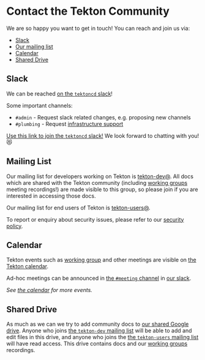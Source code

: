 # Contact the Tekton Community

We are so happy you want to get in touch! You can reach and join us via:

* [Slack](#slack)
* [Our mailing list](#mailing-list)
* [Calendar](#calendar)
* [Shared Drive](#shared-drive)

## Slack

We can be reached [on the `tektoncd` slack](https://tektoncd.slack.com/)!

Some important channels:

* `#admin` - Request slack related changes, e.g. proposing new channels
* `#plumbing` - Request [infrastructure support](https://github.com/tektoncd/plumbing#support)

[Use this link to join the `tektoncd` slack!](https://join.slack.com/t/tektoncd/shared_invite/zt-23f3gmgch-3pKwLCrnh2~HLttlX_4djg) We look forward to chatting with you! 😻


## Mailing List

Our mailing list for developers working on Tekton is
[tekton-dev@](https://groups.google.com/forum/#!forum/tekton-dev). All docs
which are shared with the Tekton community (including
[working groups](./working-groups.md) meeting recordings!) are made visible to this
group, so please join if you are interested in accessing those docs.

Our mailing list for end users of Tekton is
[tekton-users@](https://groups.google.com/forum/#!forum/tekton-users).

To report or enquiry about security issues, please refer to our [security policy](https://github.com/tektoncd/community/security/policy).

## Calendar

Tekton events such as [working group](./working-groups.md) and other meetings
are visible on
[the Tekton calendar](https://calendar.google.com/calendar?cid=Z29vZ2xlLmNvbV9kM292Y3ZvMXAzMjE5aDk4OTU3M3Y5OGZuc0Bncm91cC5jYWxlbmRhci5nb29nbGUuY29t).

Ad-hoc meetings can be announced in
[the `#meeting` channel](https://app.slack.com/client/TJ45YV83X/CLUAVRKQA/thread/CL3T51NRF-1565213856.087600)
in [our slack](#slack).

_See [the calendar](#calendar) for more events._

## Shared Drive

As much as we can we try to add community docs to
[our shared Google drive](https://drive.google.com/drive/u/0/folders/0AFOvPxM9MpebUk9PVA).
Anyone who joins [the `tekton-dev` mailing list](#mailing-list) will be able to add and edit files in this drive,
and anyone who joins the [the `tekton-users` mailing list](#mailing-list) will have read access. This drive
contains docs and our [working groups](./working-groups.md) recordings.
